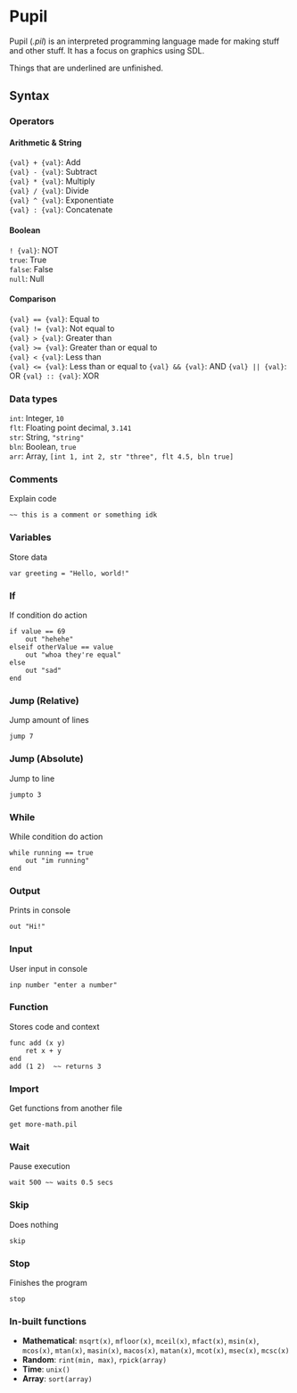 # Pupil
Pupil (*.pil*) is an interpreted programming language made for making stuff and other stuff. It has a focus on graphics using SDL.

Things that are underlined are unfinished.

## Syntax
### Operators
#### Arithmetic & String
`{val} + {val}`: Add\
`{val} - {val}`: Subtract  
`{val} * {val}`: Multiply  
`{val} / {val}`: Divide  
`{val} ^ {val}`: Exponentiate\
`{val} : {val}`: Concatenate

#### Boolean
`! {val}`: NOT  
`true`: True  
`false`: False\
`null`: Null

#### Comparison
`{val} == {val}`: Equal to  
`{val} != {val}`: Not equal to  
`{val} > {val}`: Greater than  
`{val} >= {val}`: Greater than or equal to  
`{val} < {val}`: Less than  
`{val} <= {val}`: Less than or equal to
`{val} && {val}`: AND
`{val} || {val}`: OR
`{val} :: {val}`: XOR

### Data types
`int`: Integer, `10`  
`flt`: Floating point decimal, `3.141`  
`str`: String, `"string"`  
`bln`: Boolean, `true`  
`arr`: Array, `[int 1, int 2, str "three", flt 4.5, bln true]`

### Comments
Explain code
```
~~ this is a comment or something idk
```

### Variables
Store data
```
var greeting = "Hello, world!"
```

### If
If condition do action
```
if value == 69  
    out "hehehe"  
elseif otherValue == value  
    out "whoa they're equal"  
else  
    out "sad"  
end
```

### Jump (Relative)
Jump amount of lines  
```
jump 7
```

### Jump (Absolute)
Jump to line
```
jumpto 3
```

### While
While condition do action  
```
while running == true
    out "im running"
end
```

### Output
Prints in console  
```
out "Hi!"
```

### Input
User input in console
```
inp number "enter a number"
```

### Function
Stores code and context  
```
func add (x y)
    ret x + y
end
add (1 2)  ~~ returns 3
```


### Import
Get functions from another file
```
get more-math.pil
```

### Wait
Pause execution  
```
wait 500 ~~ waits 0.5 secs
```

### Skip
Does nothing  
```
skip
```

### Stop
Finishes the program  
```
stop
```

### In-built functions
- **Mathematical**: `msqrt(x)`, `mfloor(x)`, `mceil(x)`, `mfact(x)`, `msin(x)`, `mcos(x)`, `mtan(x)`, `masin(x)`, `macos(x)`, `matan(x)`, `mcot(x)`, `msec(x)`, `mcsc(x)`  
- **Random**: `rint(min, max)`, `rpick(array)`  
- **Time**: `unix()`  
- **Array**: `sort(array)`
